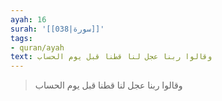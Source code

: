 ```yaml
---
ayah: 16
surah: '[[038|سورة]]'
tags:
- quran/ayah
text: وقالوا ربنا عجل لنا قطنا قبل يوم الحساب
---
```

> وقالوا ربنا عجل لنا قطنا قبل يوم الحساب
